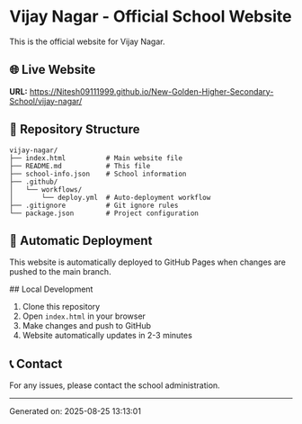 # Vijay Nagar - Official School Website

This is the official website for Vijay Nagar.

## 🌐 Live Website
**URL:** https://Nitesh09111999.github.io/New-Golden-Higher-Secondary-School/vijay-nagar/

## 📁 Repository Structure
```
vijay-nagar/
├── index.html          # Main website file
├── README.md           # This file
├── school-info.json    # School information
├── .github/
│   └── workflows/
│       └── deploy.yml  # Auto-deployment workflow
├── .gitignore          # Git ignore rules
└── package.json        # Project configuration
```

## 🚀 Automatic Deployment
This website is automatically deployed to GitHub Pages when changes are pushed to the main branch.

##️ Local Development
1. Clone this repository
2. Open `index.html` in your browser
3. Make changes and push to GitHub
4. Website automatically updates in 2-3 minutes

## 📞 Contact
For any issues, please contact the school administration.

---
Generated on: 2025-08-25 13:13:01
